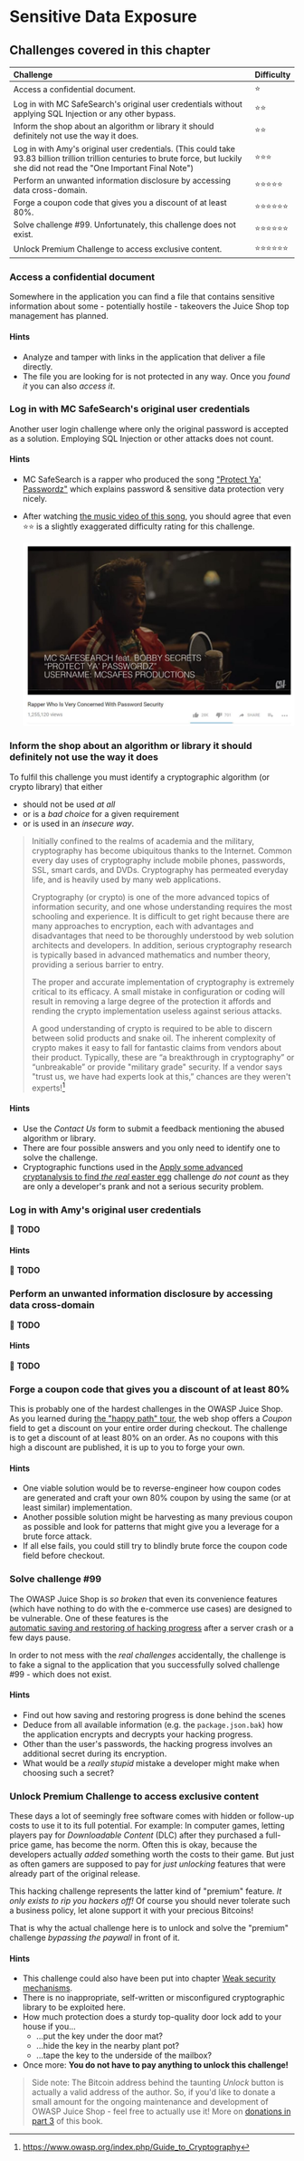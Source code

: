 # Sensitive Data Exposure

## Challenges covered in this chapter

| Challenge                                                                                                                                                                            | Difficulty                           |
|:-------------------------------------------------------------------------------------------------------------------------------------------------------------------------------------|:-------------------------------------|
| Access a confidential document.                                                                                                                                                      | :star:                               |
| Log in with MC SafeSearch's original user credentials without applying SQL Injection or any other bypass.                                                                            | :star::star:                         |
| Inform the shop about an algorithm or library it should definitely not use the way it does.                                                                                          | :star::star:                         |
| Log in with Amy's original user credentials. (This could take 93.83 billion trillion trillion centuries to brute force, but luckily she did not read the "One Important Final Note") | :star::star::star:                   |
| Perform an unwanted information disclosure by accessing data cross-domain.                                                                                                           | :star::star::star::star::star:       |
| Forge a coupon code that gives you a discount of at least 80%.                                                                                                                       | :star::star::star::star::star::star: |
| Solve challenge #99. Unfortunately, this challenge does not exist.                                                                                                                   | :star::star::star::star::star::star: |
| Unlock Premium Challenge to access exclusive content.                                                                                                                                | :star::star::star::star::star::star: |

### Access a confidential document

Somewhere in the application you can find a file that contains sensitive
information about some - potentially hostile - takeovers the Juice Shop
top management has planned.

#### Hints

* Analyze and tamper with links in the application that deliver a file
  directly.
* The file you are looking for is not protected in any way. Once you
  _found it_ you can also _access it_.

### Log in with MC SafeSearch's original user credentials

Another user login challenge where only the original password is
accepted as a solution. Employing SQL Injection or other attacks does
not count.

#### Hints

* MC SafeSearch is a rapper who produced the song
  ["Protect Ya' Passwordz"](https://www.youtube.com/watch?v=v59CX2DiX0Y)
  which explains password & sensitive data protection very nicely.
* After watching
  [the music video of this song](https://www.youtube.com/watch?v=v59CX2DiX0Y),
  you should agree that even :star::star: is a slightly exaggerated
  difficulty rating for this challenge.

  [!["Protect Ya Passwordz"](img/protect-ya-passwordz.jpg)](https://www.youtube.com/watch?v=v59CX2DiX0Y)

### Inform the shop about an algorithm or library it should definitely not use the way it does

To fulfil this challenge you must identify a cryptographic algorithm (or
crypto library) that either
* should not be used _at all_
* or is a _bad choice_ for a given requirement
* or is used in an _insecure way_.

> Initially confined to the realms of academia and the military,
> cryptography has become ubiquitous thanks to the Internet. Common
> every day uses of cryptography include mobile phones, passwords, SSL,
> smart cards, and DVDs. Cryptography has permeated everyday life, and
> is heavily used by many web applications.
>
> Cryptography (or crypto) is one of the more advanced topics of
> information security, and one whose understanding requires the most
> schooling and experience. It is difficult to get right because there
> are many approaches to encryption, each with advantages and
> disadvantages that need to be thoroughly understood by web solution
> architects and developers. In addition, serious cryptography research
> is typically based in advanced mathematics and number theory,
> providing a serious barrier to entry.
>
> The proper and accurate implementation of cryptography is extremely
> critical to its efficacy. A small mistake in configuration or coding
> will result in removing a large degree of the protection it affords
> and rending the crypto implementation useless against serious attacks.
>
> A good understanding of crypto is required to be able to discern
> between solid products and snake oil. The inherent complexity of
> crypto makes it easy to fall for fantastic claims from vendors about
> their product. Typically, these are “a breakthrough in cryptography”
> or “unbreakable” or provide "military grade" security. If a vendor
> says "trust us, we have had experts look at this,” chances are they
> weren't experts![^1]

#### Hints

* Use the _Contact Us_ form to submit a feedback mentioning the abused
  algorithm or library.
* There are four possible answers and you only need to identify one to
  solve the challenge.
* Cryptographic functions used in the
  [Apply some advanced cryptanalysis to find _the real_ easter egg](security-through-obscurity.md#apply-some-advanced-cryptanalysis-to-find-the-real-easter-egg)
  challenge _do not count_ as they are only a developer's prank and not
  a serious security problem.

### Log in with Amy's original user credentials

:wrench: **TODO**

#### Hints

:wrench: **TODO**

### Perform an unwanted information disclosure by accessing data cross-domain

:wrench: **TODO**

#### Hints

:wrench: **TODO**

### Forge a coupon code that gives you a discount of at least 80%

This is probably one of the hardest challenges in the OWASP Juice Shop.
As you learned during [the "happy path" tour](/part1/happy-path.md), the
web shop offers a _Coupon_ field to get a discount on your entire order
during checkout. The challenge is to get a discount of at least 80% on
an order. As no coupons with this high a discount are published, it is
up to you to forge your own.

#### Hints

* One viable solution would be to reverse-engineer how coupon codes are
  generated and craft your own 80% coupon by using the same (or at least
  similar) implementation.
* Another possible solution might be harvesting as many previous coupon
  as possible and look for patterns that might give you a leverage for a
  brute force attack.
* If all else fails, you could still try to blindly brute force the
  coupon code field before checkout.

### Solve challenge #99

The OWASP Juice Shop is _so broken_ that even its convenience features
(which have nothing to do with the e-commerce use cases) are designed to
be vulnerable. One of these features is the
[automatic saving and restoring of hacking progress](/part1/challenges.md#automatic-saving-and-restoring-hacking-progress)
after a server crash or a few days pause.

In order to not mess with the _real challenges_ accidentally, the
challenge is to fake a signal to the application that you successfully
solved challenge #99 - which does not exist.

#### Hints

* Find out how saving and restoring progress is done behind the scenes
* Deduce from all available information (e.g. the `package.json.bak`)
  how the application encrypts and decrypts your hacking progress.
* Other than the user's passwords, the hacking progress involves an
  additional secret during its encryption.
* What would be a _really stupid_ mistake a developer might make when
  choosing such a secret?

### Unlock Premium Challenge to access exclusive content

These days a lot of seemingly free software comes with hidden or
follow-up costs to use it to its full potential. For example: In
computer games, letting players pay for _Downloadable Content_ (DLC)
after they purchased a full-price game, has become the norm. Often this
is okay, because the developers actually _added_ something worth the
costs to their game. But just as often gamers are supposed to pay for
_just unlocking_ features that were already part of the original
release.

This hacking challenge represents the latter kind of "premium" feature.
_It only exists to rip you hackers off!_ Of course you should never
tolerate such a business policy, let alone support it with your precious
Bitcoins!

That is why the actual challenge here is to unlock and solve the
"premium" challenge _bypassing the paywall_ in front of it.

#### Hints

* This challenge could also have been put into chapter
  [Weak security mechanisms](roll-your-own-security.md).
* There is no inappropriate, self-written or misconfigured cryptographic
  library to be exploited here.
* How much protection does a sturdy top-quality door lock add to your
  house if you...
  * ...put the key under the door mat?
  * ...hide the key in the nearby plant pot?
  * ...tape the key to the underside of the mailbox?
* Once more: **You do not have to pay anything to unlock this
  challenge!**

> Side note: The Bitcoin address behind the taunting _Unlock_ button is
> actually a valid address of the author. So, if you'd like to donate a
> small amount for the ongoing maintenance and development of OWASP
> Juice Shop - feel free to actually use it! More on
> [donations in part 3](../part3/donations.md) of this book.

[^1]: https://www.owasp.org/index.php/Guide_to_Cryptography
